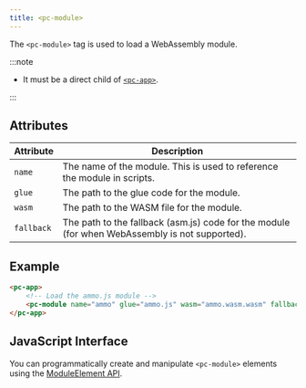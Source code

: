 ```yaml
---
title: <pc-module>
---
```


The `<pc-module>` tag is used to load a WebAssembly module.

:::note

* It must be a direct child of [`<pc-app>`](../pc-app).

:::

## Attributes

| Attribute | Description |
| --- | --- |
| `name` | The name of the module. This is used to reference the module in scripts. |
| `glue` | The path to the glue code for the module. |
| `wasm` | The path to the WASM file for the module. |
| `fallback` | The path to the fallback (asm.js) code for the module (for when WebAssembly is not supported). |

## Example

```html
<pc-app>
    <!-- Load the ammo.js module -->
    <pc-module name="ammo" glue="ammo.js" wasm="ammo.wasm.wasm" fallback="ammo.wasm.js"></pc-module>
</pc-app>
```

## JavaScript Interface

You can programmatically create and manipulate `<pc-module>` elements using the [ModuleElement API](https://api.playcanvas.com/web-components/classes/ModuleElement.html).
